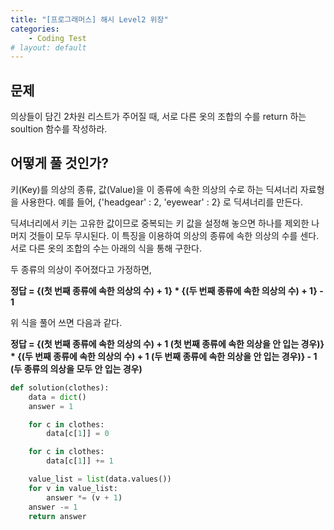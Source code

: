 ```yaml
---
title: "[프로그래머스] 해시 Level2 위장"
categories:
    - Coding Test
# layout: default
---
```

문제
---

의상들이 담긴 2차원 리스트가 주어질 때, 서로 다른 옷의 조합의 수를 return 하는 soultion 함수를 작성하라.

어떻게 풀 것인가?
---

키(Key)를 의상의 종류, 값(Value)을 이 종류에 속한 의상의 수로 하는 딕셔너리 자료형을 사용한다. 예를 들어, {'headgear' : 2, 'eyewear' : 2} 로 딕셔너리를 만든다. 

딕셔너리에서 키는 고유한 값이므로 중복되는 키 값을 설정해 놓으면 하나를 제외한 나머지 것들이 모두 무시된다. 이 특징을 이용하여 의상의 종류에 속한 의상의 수를 센다. 서로 다른 옷의 조합의 수는 아래의 식을 통해 구한다.

두 종류의 의상이 주어졌다고 가정하면, 

**정답 = {(첫 번째 종류에 속한 의상의 수) + 1} * {(두 번째 종류에 속한 의상의 수) + 1} - 1**

위 식을 풀어 쓰면 다음과 같다.

**정답 = {(첫 번째 종류에 속한 의상의 수) + 1 (첫 번째 종류에 속한 의상을 안 입는 경우)} * {(두 번째 종류에 속한 의상의 수) + 1 (두 번째 종류에 속한 의상을 안 입는 경우)} - 1 (두 종류의 의상을 모두 안 입는 경우)**

```python
def solution(clothes):
    data = dict()
    answer = 1

    for c in clothes:
        data[c[1]] = 0

    for c in clothes:
        data[c[1]] += 1

    value_list = list(data.values())
    for v in value_list:
        answer *= (v + 1)
    answer -= 1
    return answer
```
